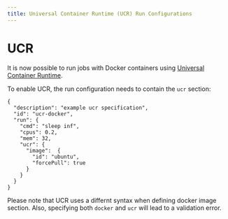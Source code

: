 ```yaml
---
title: Universal Container Runtime (UCR) Run Configurations
---
```


# UCR

It is now possible to run jobs with Docker containers using [Universal Container Runtime](http://mesos.apache.org/documentation/latest/container-image/).

To enable UCR, the run configuration needs to contain the `ucr` section:

```
{
  "description": "example ucr specification",
  "id": "ucr-docker",
  "run": {
    "cmd": "sleep inf",
    "cpus": 0.2,
    "mem": 32,
    "ucr": {
      "image":  {
        "id": "ubuntu",
        "forcePull": true
      }
    }
  }
}
```

Please note that UCR uses a differnt syntax when defining docker image section. Also, specifying both `docker` and `ucr` will lead to a validation error.